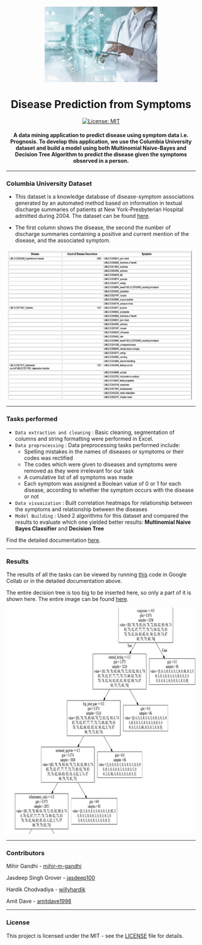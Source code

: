 <p align="center">
  <a href="" rel="noopener">
 <img height=200px src="./Images/disease-prediction.jpg" alt="Disease-Prediction"></a>
</p>

<h1 align="center">Disease Prediction from Symptoms</h1>

<div align="center">

[![License: MIT](https://img.shields.io/badge/License-MIT-green.svg)](https://opensource.org/licenses/MIT)

<h4>A data mining application to predict disease using symptom data i.e. <strong>Prognosis</strong>. To develop this application, we use the <strong>Columbia University dataset</strong> and build a model using both Multinomial Naive-Bayes and Decision Tree Algorithm to predict the disease given the symptoms observed in a person.</h4>

</div>

-----------------------------------------
### Columbia University Dataset
 
* This dataset is a knowledge database of disease-symptom associations generated by an automated method based on information in textual discharge summaries of patients at New York-Presbyterian Hospital admitted during 2004. The dataset can be found [here](http://people.dbmi.columbia.edu/~friedma/Projects/DiseaseSymptomKB/index.html).

* The first column shows the disease, the second the number of discharge summaries containing a positive and current mention of the disease, and the associated symptom. 

<p align="center">
  <a href="" rel="noopener">
 <img height=400px src="./Images/dataset.png" alt="dataset"></a>
</p>

------------------------------------------
### Tasks performed

- `Data extraction and cleaning` :  Basic cleaning, segmentation of columns and string formatting were performed in Excel. 
- `Data preprocessing` : Data preprocessing tasks performed include:
  * Spelling mistakes in the names of diseases or symptoms or their codes was rectified
  * The codes which were given to diseases and symptoms were removed as they were irrelevant for our task
  * A cumulative list of all symptoms was made 
  * Each symptom was assigned a Boolean value of 0 or 1 for each disease, according to whether the symptom occurs with the disease or not
- `Data visuaization` : Built correlation heatmaps for relationship between the symptoms and relationship between the diseases
- `Model Building` : Used 2 algorithms for this dataset and compared the results to evaluate which one yielded better results: **Multinomial Naive Bayes Classifier** and **Decision Tree**

Find the detailed documentation [here](https://gdoc.pub/doc/e/2PACX-1vTJFBAdnpav3HpjfVGGb5LFeO-z_5rThL9oYMNxQqRU7WYUv5fVWxuewughcBu6ww9jfQIlVRDY3rRC).

------------------------------------------
### Results

The results of all the tasks can be viewed by running [this](https://colab.research.google.com/drive/1gS8L3QydlmP3DuNXhJkYdarOscCj7frF) code in Google Collab or in the detailed documentation above. 

The entire decision tree is too big to be inserted here, so only a part of it is shown here. The entire image can be found [here](https://drive.google.com/file/d/1bJ6ZD5ZDh0Cqs0R23DWBEHPYP6flxLx9/view?usp=sharing).

<p align="center">
  <a href="" rel="noopener">
 <img height=600px src="./Images/decision-tree.png" alt="dataset"></a>
</p>

------------------------------------------
### Contributors

Mihir Gandhi - [mihir-m-gandhi](https://github.com/mihir-m-gandhi)

Jasdeep Singh Grover - [jasdeep100](https://github.com/jasdeep100)

Hardik Chodvadiya - [willyhardik](https://github.com/willyhardik)

Amit Dave - [amitdave1998](https://github.com/amitdave1998)

------------------------------------------
### License
This project is licensed under the MIT - see the [LICENSE](./LICENSE) file for details.
